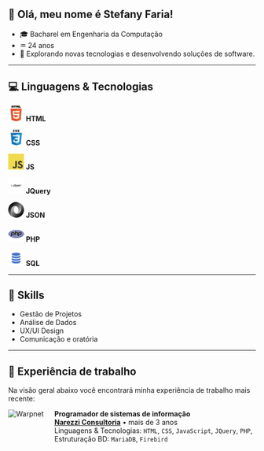 ## 💜 Olá, meu nome é Stefany Faria!

- 🎓 Bacharel em Engenharia da Computação
- ♒ 24 anos 
- 🌱 Explorando novas tecnologias e desenvolvendo soluções de software.

---

## 💻 Linguagens & Tecnologias

[<code><img height="32" src="https://raw.githubusercontent.com/github/explore/80688e429a7d4ef2fca1e82350fe8e3517d3494d/topics/html/html.png" alt="HTML5"/></code>](https://developer.mozilla.org/pt-BR/docs/Web/HTML)
**HTML** 

[<code><img height="32" src="https://raw.githubusercontent.com/github/explore/80688e429a7d4ef2fca1e82350fe8e3517d3494d/topics/css/css.png" alt="CSS"/></code>](https://developer.mozilla.org/pt-BR/docs/Web/CSS)
**CSS** 

[<code><img height="32" src="https://raw.githubusercontent.com/github/explore/80688e429a7d4ef2fca1e82350fe8e3517d3494d/topics/javascript/javascript.png" alt="Java Script"/></code>](https://developer.mozilla.org/pt-BR/docs/Web/JavaScript)
**JS** 

[<code><img height="32" src="https://raw.githubusercontent.com/github/explore/80688e429a7d4ef2fca1e82350fe8e3517d3494d/topics/jquery/jquery.png" alt="JQuery"/></code>](https://api.jquery.com)
**JQuery** 

[<code><img height="32" src="https://raw.githubusercontent.com/github/explore/80688e429a7d4ef2fca1e82350fe8e3517d3494d/topics/json/json.png" alt="JSON"/></code>](https://developer.mozilla.org/pt-BR/docs/Learn/JavaScript/Objects/JSON)
**JSON** 

[<code><img height="32" src="https://raw.githubusercontent.com/github/explore/ccc16358ac4530c6a69b1b80c7223cd2744dea83/topics/php/php.png" alt="PHP"/></code>](https://www.php.net/manual/pt_BR/langref.php)
**PHP** 

[<code><img height="32" src="https://raw.githubusercontent.com/github/explore/80688e429a7d4ef2fca1e82350fe8e3517d3494d/topics/sql/sql.png" alt="SQL"/></code>](https://www.devmedia.com.br/10-instrucoes-sql-para-manipulacao-de-dados/4832)
**SQL** 

---

## 🚀 Skills
- Gestão de Projetos
- Análise de Dados
- UX/UI Design
- Comunicação e oratória
  
---

## 💼 Experiência de trabalho

Na visão geral abaixo você encontrará minha experiência de trabalho mais recente:

[<img align="left" height="94px" width="94px" alt="Warpnet" src="https://media.licdn.com/dms/image/C4D0BAQGnZuyt2BKo8w/company-logo_200_200/0/1630506430815/narezzi_consultoria_logo?e=1730937600&v=beta&t=CP0XaSd432emWAAosLO0wHNuQZSWLbjGjW5ASFH7hJQ"/>](https://narezzi.com.br/)

**Programador de sistemas de informação** \
[**Narezzi Consultoria**](https://www.linkedin.com/company/narezzi-consultoria/) • mais de 3 anos \
Linguagens & Tecnologias: `HTML`, `CSS`, `JavaScript`, `JQuery`, `PHP`,\
Estruturação BD: `MariaDB`, `Firebird`\
<br/>
